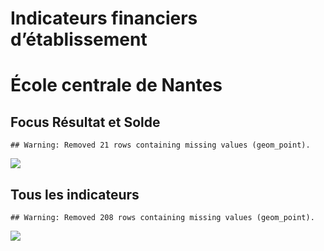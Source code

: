 Indicateurs financiers d’établissement
================

# École centrale de Nantes

## Focus Résultat et Solde

    ## Warning: Removed 21 rows containing missing values (geom_point).

![](école_centrale_de_nantes_files/figure-gfm/etab.focus-1.png)<!-- -->

## Tous les indicateurs

    ## Warning: Removed 208 rows containing missing values (geom_point).

![](école_centrale_de_nantes_files/figure-gfm/etab-1.png)<!-- -->
